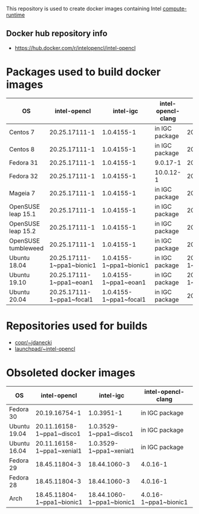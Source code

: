 This repository is used to create docker images containing Intel [compute-runtime](https://github.com/intel/compute-runtime)

## Docker hub repository info

* https://hub.docker.com/r/intelopencl/intel-opencl

# Packages used to build docker images

OS | intel-opencl | intel-igc | intel-opencl-clang | gmmlib | level-zero
-- | ------------ | ----------| ------------------ | ------ | ---------- |
Centos 7     | 20.25.17111-1 | 1.0.4155-1 | in IGC package | 20.1.1-1 | 0.91.10 |
Centos 8     | 20.25.17111-1 | 1.0.4155-1 | in IGC package | 20.1.1-1 | 0.91.10 |
Fedora 31    | 20.25.17111-1 | 1.0.4155-1 | 9.0.17-1       | 20.1.1-1 | 0.91.10 |
Fedora 32    | 20.25.17111-1 | 1.0.4155-1 | 10.0.12-1      | 20.1.1-1 | 0.91.10 |
Mageia 7     | 20.25.17111-1 | 1.0.4155-1 | in IGC package | 20.1.1-1 | 0.91.10 |
OpenSUSE leap 15.1  | 20.25.17111-1 | 1.0.4155-1 | in IGC package | 20.1.1-1 | 0.91.10 |
OpenSUSE leap 15.2  | 20.25.17111-1 | 1.0.4155-1 | in IGC package | 20.1.1-1 | 0.91.10 |
OpenSUSE tumbleweed | 20.25.17111-1 | 1.0.4155-1 | in IGC package | 20.1.1-1 | 0.91.10 |
Ubuntu 18.04 | 20.25.17111-1\~ppa1\~bionic1 | 1.0.4155-1\~ppa1\~bionic1 | in IGC package | 20.1.1-1\~ppa2\~bionic1 | 0.91.10 |
Ubuntu 19.10 | 20.25.17111-1\~ppa1\~eoan1   | 1.0.4155-1\~ppa1\~eoan1   | in IGC package | 20.1.1-1\~ppa2\~eoan1   | 0.91.10 |
Ubuntu 20.04 | 20.25.17111-1\~ppa1\~focal1  | 1.0.4155-1\~ppa1\~focal1  | in IGC package | 20.1.1+ds1-1            | 0.91.10 |

# Repositories used for builds

* [copr/\~jdanecki](https://copr.fedorainfracloud.org/coprs/jdanecki/intel-opencl)
* [launchpad/\~intel-opencl](https://launchpad.net/~intel-opencl/+archive/ubuntu/intel-opencl)

# Obsoleted docker images

OS | intel-opencl | intel-igc | intel-opencl-clang | gmmlib
-- | ------------ | ----------| ------------------ | ------ |
Fedora 30    | 20.19.16754-1 | 1.0.3951-1 | in IGC package | 20.1.1-1 |
Ubuntu 19.04 | 20.11.16158-1\~ppa1\~disco1  | 1.0.3529-1\~ppa1\~disco1  | in IGC package | 19.4.1-1\~ppa1\~disco1  |
Ubuntu 16.04 | 20.11.16158-1\~ppa1\~xenial1 | 1.0.3529-1\~ppa1\~xenial1 | in IGC package | 19.4.1-1\~ppa1\~xenial1 |
Fedora 29 | 18.45.11804-3 | 18.44.1060-3 | 4.0.16-1 | 18.4.348-3 |
Fedora 28 | 18.45.11804-3 | 18.44.1060-3 | 4.0.16-1 | 18.4.348-3 |
Arch | 18.45.11804-1\~ppa1\~bionic1 | 18.44.1060-1\~ppa1\~bionic1 | 4.0.16-1\~ppa1\~bionic1 | 18.4.348-1\~ppa1\~bionic1 |
